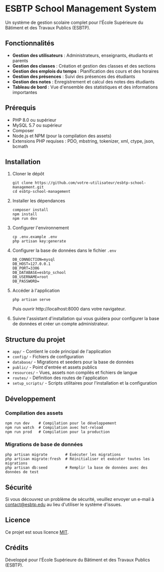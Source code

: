 # ESBTP School Management System

Un système de gestion scolaire complet pour l'École Supérieure du Bâtiment et des Travaux Publics (ESBTP).

## Fonctionnalités

- **Gestion des utilisateurs** : Administrateurs, enseignants, étudiants et parents
- **Gestion des classes** : Création et gestion des classes et des sections
- **Gestion des emplois du temps** : Planification des cours et des horaires
- **Gestion des présences** : Suivi des présences des étudiants
- **Gestion des notes** : Enregistrement et calcul des notes des étudiants
- **Tableau de bord** : Vue d'ensemble des statistiques et des informations importantes

## Prérequis

- PHP 8.0 ou supérieur
- MySQL 5.7 ou supérieur
- Composer
- Node.js et NPM (pour la compilation des assets)
- Extensions PHP requises : PDO, mbstring, tokenizer, xml, ctype, json, bcmath

## Installation

1. Cloner le dépôt
   ```
   git clone https://github.com/votre-utilisateur/esbtp-school-management.git
   cd esbtp-school-management
   ```

2. Installer les dépendances
   ```
   composer install
   npm install
   npm run dev
   ```

3. Configurer l'environnement
   ```
   cp .env.example .env
   php artisan key:generate
   ```

4. Configurer la base de données dans le fichier `.env`
   ```
   DB_CONNECTION=mysql
   DB_HOST=127.0.0.1
   DB_PORT=3306
   DB_DATABASE=esbtp_school
   DB_USERNAME=root
   DB_PASSWORD=
   ```

5. Accéder à l'application
   ```
   php artisan serve
   ```
   Puis ouvrir http://localhost:8000 dans votre navigateur.

6. Suivre l'assistant d'installation qui vous guidera pour configurer la base de données et créer un compte administrateur.

## Structure du projet

- `app/` - Contient le code principal de l'application
- `config/` - Fichiers de configuration
- `database/` - Migrations et seeders pour la base de données
- `public/` - Point d'entrée et assets publics
- `resources/` - Vues, assets non compilés et fichiers de langue
- `routes/` - Définition des routes de l'application
- `setup_scripts/` - Scripts utilitaires pour l'installation et la configuration

## Développement

### Compilation des assets

```
npm run dev    # Compilation pour le développement
npm run watch  # Compilation avec hot-reload
npm run prod   # Compilation pour la production
```

### Migrations de base de données

```
php artisan migrate        # Exécuter les migrations
php artisan migrate:fresh  # Réinitialiser et exécuter toutes les migrations
php artisan db:seed        # Remplir la base de données avec des données de test
```

## Sécurité

Si vous découvrez un problème de sécurité, veuillez envoyer un e-mail à [contact@esbtp.edu](mailto:contact@esbtp.edu) au lieu d'utiliser le système d'issues.

## Licence

Ce projet est sous licence [MIT](LICENSE.md).

## Crédits

Développé pour l'École Supérieure du Bâtiment et des Travaux Publics (ESBTP).
